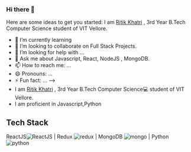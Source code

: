 ### Hi there 👋



Here are some ideas to get you started:
I am [Ritik Khatri](https://github.com/RKRitik) , 3rd Year B.Tech Computer Science student of VIT Vellore.


- 🌱 I’m currently learning 
- 👯 I’m looking to collaborate on Full Stack Projects.
- 🤔 I’m looking for help with ...
- 💬 Ask me about Javascript, React, NodeJS , MongoDB.
- 📫 How to reach me: ...
- 😄 Pronouns: ...
- ⚡ Fun fact: ...
-->
- I am [Ritik Khatri](https://github.com/RKRitik) , 3rd Year B.Tech Computer Science💻 student of VIT Vellore.
- I am proficient in Javascript,Python


Tech Stack
---------
ReactJS![ReactJS](https://user-images.githubusercontent.com/34672810/87503710-8b19e680-c682-11ea-953b-07be433fcb30.png) |
Redux ![redux](https://user-images.githubusercontent.com/34672810/87503886-f4015e80-c682-11ea-9ec5-ec83dd87ca73.png) |
MongoDB
![mongo](https://user-images.githubusercontent.com/34672810/87503810-cae0ce00-c682-11ea-897b-da867d9e98ed.png) | 
Python
![python](https://user-images.githubusercontent.com/34672810/87504070-64a87b00-c683-11ea-8810-f91788cb2588.jpg)
